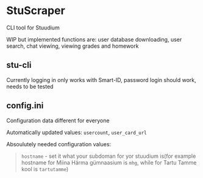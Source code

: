 # StuScraper
CLI tool for Stuudium

WIP but implemented functions are: user database downloading, user search, chat viewing, viewing grades and homework

## stu-cli
Currently logging in only works with Smart-ID, password login should work, needs to be tested

## config.ini

Configuration data different for everyone

Automatically updated values: `usercount`, `user_card_url`

Absoulutely needed configuration values: 

> `hostname` - set it what your subdoman for yor stuudium is(for example hostname for Miina Härma gümnaasium is `mhg`, while for Tartu Tamme kool is `tartutamme`)
